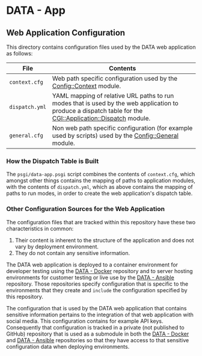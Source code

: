# DATA - App

## Web Application Configuration

This directory contains configuration files used by the DATA web application as follows:

| File           | Contents                                                                                                                                                                                                          |
| -------------- | ----------------------------------------------------------------------------------------------------------------------------------------------------------------------------------------------------------------- |
| `context.cfg`  | Web path specific configuration used by the [Config::Context](https://metacpan.org/pod/Config::Context) module.                                                                                                   |
| `dispatch.yml` | YAML mapping of relative URL paths to run modes that is used by the web application to produce a dispatch table for the [CGI::Application::Dispatch](https://metacpan.org/pod/CGI::Application::Dispatch) module. |
| `general.cfg`  | Non web path specific configuration (for example used by scripts) used by the [Config::General](https://metacpan.org/pod/Config::General) module.                                                                 |

### How the Dispatch Table is Built

The `psgi/data-app.psgi` script combines the contents of `context.cfg`, which amongst other things contains the mapping of paths to application modules, with the contents of `dispatch.yml`, which as above contains the mapping of paths to run modes, in order to create the web application's dispatch table.

### Other Configuration Sources for the Web Application

The configuration files that are tracked within this repository have these two characteristics in common:
1. Their content is inherent to the structure of the application and does not vary by deployment environment.
2. They do not contain any sensitive information.

The DATA web application is deployed to a container environment for developer testing using the [DATA - Docker](https://github.com/varilink/data_docker) repository and to server hosting environments for customer testing or live use by the [DATA - Ansible](https://github.com/varilink/data_ansible) repository. Those repositories specify configuration that is specific to the environments that they create and `include` the configuration specified by this repository.

The configuration that is used by the DATA web application that contains sensitive information pertains to the integration of that web application with social media. This configuration contains for example API keys. Consequently that configuration is tracked in a private (not published to GitHub) repository that is used as a submodule in both the [DATA - Docker](https://github.com/varilink/data_docker) and [DATA - Ansible](https://github.com/varilink/data_ansible) repositories so that they have access to that sensitive configuration data when deploying environments.

